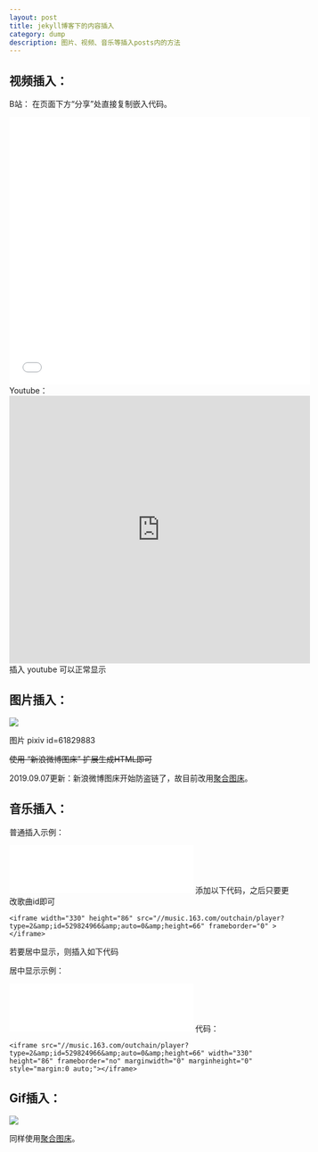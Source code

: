 ```yaml
---
layout: post
title: jekyll博客下的内容插入
category: dump
description: 图片、视频、音乐等插入posts内的方法
---
```


## 视频插入：

B站：
在页面下方“分享”处直接复制嵌入代码。
<iframe width="540" height="480" src="//player.bilibili.com/player.html?aid=1067674&cid=1544341&page=1" scrolling="no" border="0" frameborder="no" framespacing="0" allowfullscreen="true"> </iframe>
Youtube：
<iframe width="540" height="480" src="https://www.youtube.com/embed/cSojYMzTl_c?rel=0" frameborder="0" allow="autoplay; encrypted-media" allowfullscreen> </iframe>
插入 youtube 可以正常显示



## 图片插入：

<img src="https://ae01.alicdn.com/kf/H59902fe00e904617a8510167fa401089y.png">

图片 pixiv id=61829883

~~使用 “新浪微博图床” 扩展生成HTML即可~~

2019.09.07更新：新浪微博图床开始防盗链了，故目前改用[聚合图床](https://www.superbed.cn/)。

## 音乐插入：

普通插入示例：

<iframe width="330" height="86" src="//music.163.com/outchain/player?type=2&amp;id=529824966&amp;auto=0&amp;height=66" frameborder="0" > </iframe>
添加以下代码，之后只要更改歌曲id即可

```
<iframe width="330" height="86" src="//music.163.com/outchain/player?type=2&amp;id=529824966&amp;auto=0&amp;height=66" frameborder="0" > </iframe>
```

若要居中显示，则插入如下代码

居中显示示例：

<iframe src="//music.163.com/outchain/player?type=2&amp;id=529824966&amp;auto=0&amp;height=66" width="330" height="86" frameborder="no" marginwidth="0" marginheight="0" style="margin:0 auto;"></iframe>
代码：

```
<iframe src="//music.163.com/outchain/player?type=2&amp;id=529824966&amp;auto=0&amp;height=66" width="330" height="86" frameborder="no" marginwidth="0" marginheight="0" style="margin:0 auto;"></iframe>
```



## Gif插入：

<img src="https://ae01.alicdn.com/kf/Haf72a2b136a34afdb5d3cd0de4036f91g.gif">

同样使用[聚合图床](https://www.superbed.cn/)。